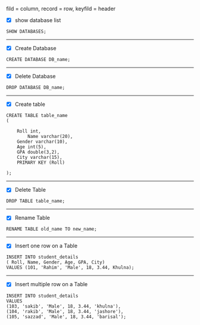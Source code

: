 fild = column,   record = row,   keyfild = header

- [x] show database list
```
SHOW DATABASES;    
```
---

- [x] Create Database
```
CREATE DATABASE DB_name;
```
--- 

- [x] Delete Database
```
DROP DATABASE DB_name;
```

---

- [x] Create table
```
CREATE TABLE table_name
(

	Roll int, 
    	Name varchar(20),
	Gender varchar(10),
	Age int(5),
	GPA double(3,2),
	City varchar(15),
	PRIMARY KEY (Roll) 

);
```
---

- [x] Delete Table
```
DROP TABLE table_name;     
```
---

- [x] Rename Table
```
RENAME TABLE old_name TO new_name;     
```
---

- [x] Insert one row on a Table
```
INSERT INTO student_details 
( Roll, Name, Gender, Age, GPA, City)
VALUES (101, 'Rahim', 'Male', 18, 3.44, Khulna);
```
---

- [x] Insert multiple row on a Table
```
INSERT INTO student_details 
VALUES 
(103, 'sakib', 'Male', 18, 3.44, 'khulna'),
(104, 'rakib', 'Male', 18, 3.44, 'jashore'),
(105, 'sazzad', 'Male', 18, 3.44, 'barisal');
```

